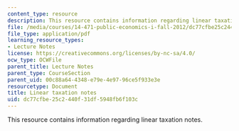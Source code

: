 ```yaml
---
content_type: resource
description: This resource contains information regarding linear taxation notes.
file: /media/courses/14-471-public-economics-i-fall-2012/dc77cfbe25c2440f31df5948fb6f103c_MIT14_471F12_linear_tax.pdf
file_type: application/pdf
learning_resource_types:
- Lecture Notes
license: https://creativecommons.org/licenses/by-nc-sa/4.0/
ocw_type: OCWFile
parent_title: Lecture Notes
parent_type: CourseSection
parent_uid: 00c88a64-4348-e79e-4e97-96ce5f933e3e
resourcetype: Document
title: Linear taxation notes
uid: dc77cfbe-25c2-440f-31df-5948fb6f103c
---
```

This resource contains information regarding linear taxation notes.